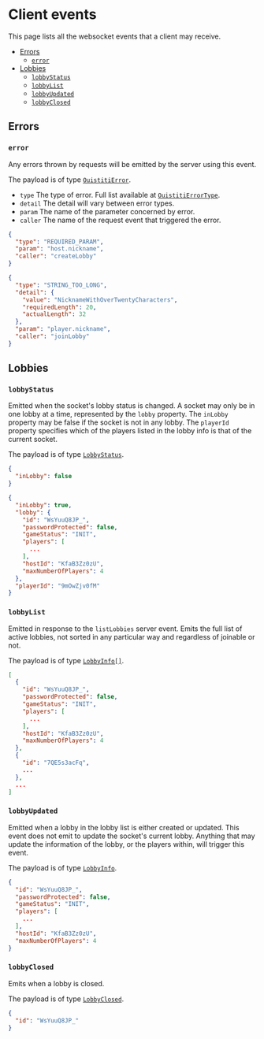 # Client events

This page lists all the websocket events that a client may receive.

- [Errors](#errors)
  - [`error`](#error)
- [Lobbies](#lobbies)
  - [`lobbyStatus`](#lobbystatus)
  - [`lobbyList`](#lobbylist)
  - [`lobbyUpdated`](#lobbyupdated)
  - [`lobbyClosed`](#lobbyclosed)

## Errors

### `error`

Any errors thrown by requests will be emitted by the server using this event.

The payload is of type [`OuistitiError`](https://github.com/TomikaArome/tomika/blob/f83b0f39b27b882410f849a5fd80cc0195863d38/libs/ouistiti-shared/src/lib/interfaces/ouistiti-error.interface.ts#L33-L36).

- `type` The type of error. Full list available at [`OuistitiErrorType`](https://github.com/TomikaArome/tomika/blob/f83b0f39b27b882410f849a5fd80cc0195863d38/libs/ouistiti-shared/src/lib/enum/ouistiti-error-type.enum.ts).
- `detail` The detail will vary between error types.
- `param` The name of the parameter concerned by error.
- `caller` The name of the request event that triggered the error.

```json
{
  "type": "REQUIRED_PARAM",
  "param": "host.nickname",
  "caller": "createLobby"
}
```

```json
{
  "type": "STRING_TOO_LONG",
  "detail": {
    "value": "NicknameWithOverTwentyCharacters",
    "requiredLength": 20,
    "actualLength": 32
  },
  "param": "player.nickname",
  "caller": "joinLobby"
}
```

## Lobbies

### `lobbyStatus`

Emitted when the socket's lobby status is changed. A socket may only be in one lobby at a time, represented by the `lobby`
property. The `inLobby` property may be false if the socket is not in any lobby. The `playerId` property specifies which of
the players listed in the lobby info is that of the current socket.

The payload is of type [`LobbyStatus`](https://github.com/TomikaArome/tomika/blob/f83b0f39b27b882410f849a5fd80cc0195863d38/libs/ouistiti-shared/src/lib/interfaces/lobby.interface.ts#L6-L10).

```json
{
  "inLobby": false
}
```

```json
{
  "inLobby": true,
  "lobby": {
    "id": "WsYuuQ8JP_",
    "passwordProtected": false,
    "gameStatus": "INIT",
    "players": [
      ...
    ],
    "hostId": "KfaB3Zz0zU",
    "maxNumberOfPlayers": 4
  },
  "playerId": "9mOwZjv0fM"
}
```

### `lobbyList`

Emitted in response to the `listLobbies` server event. Emits the full list of active lobbies, not sorted in any particular way
and regardless of joinable or not.

The payload is of type [`LobbyInfo[]`](https://github.com/TomikaArome/tomika/blob/f83b0f39b27b882410f849a5fd80cc0195863d38/libs/ouistiti-shared/src/lib/interfaces/lobby.interface.ts#L12-L21).

```json
[
  {
    "id": "WsYuuQ8JP_",
    "passwordProtected": false,
    "gameStatus": "INIT",
    "players": [
      ...
    ],
    "hostId": "KfaB3Zz0zU",
    "maxNumberOfPlayers": 4
  },
  {
    "id": "7QE5s3acFq",
    ...
  },
  ...
]
```

### `lobbyUpdated`

Emitted when a lobby in the lobby list is either created or updated. This event does not emit to update the socket's current
lobby. Anything that may update the information of the lobby, or the players within, will trigger this event.

The payload is of type [`LobbyInfo`](https://github.com/TomikaArome/tomika/blob/f83b0f39b27b882410f849a5fd80cc0195863d38/libs/ouistiti-shared/src/lib/interfaces/lobby.interface.ts#L12-21).

```json
{
  "id": "WsYuuQ8JP_",
  "passwordProtected": false,
  "gameStatus": "INIT",
  "players": [
    ...
  ],
  "hostId": "KfaB3Zz0zU",
  "maxNumberOfPlayers": 4
}
```

### `lobbyClosed`

Emits when a lobby is closed.

The payload is of type [`LobbyClosed`](https://github.com/TomikaArome/tomika/blob/f83b0f39b27b882410f849a5fd80cc0195863d38/libs/ouistiti-shared/src/lib/interfaces/lobby.interface.ts#L23-L25).

```json
{
  "id": "WsYuuQ8JP_"
}
```

